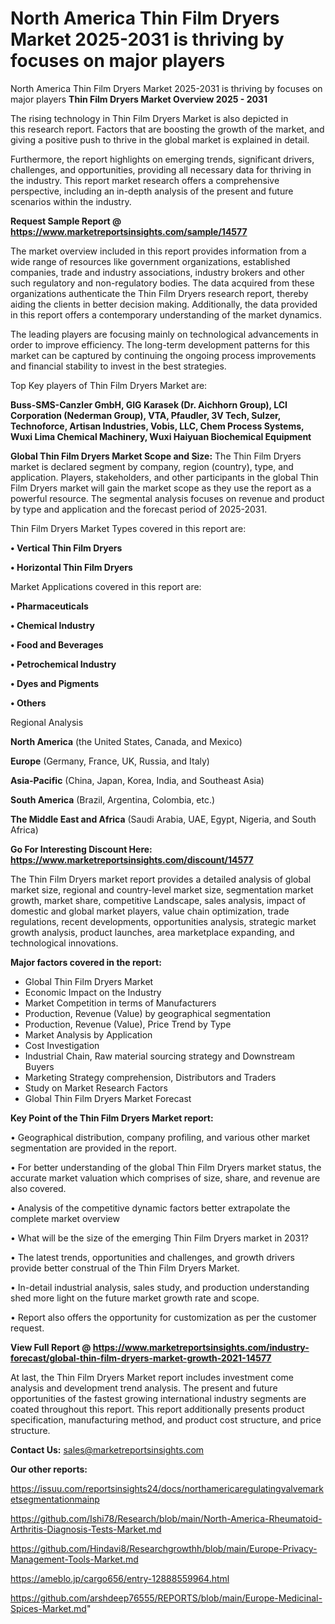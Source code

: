# North America Thin Film Dryers Market 2025-2031 is thriving by focuses on major players
 North America Thin Film Dryers Market 2025-2031 is thriving by focuses on major players
<Strong> Thin Film Dryers Market Overview 2025 - 2031</strong>

The rising technology in Thin Film Dryers Market is also depicted in this research report. Factors that are boosting the growth of the market, and giving a positive push to thrive in the global market is explained in detail.

Furthermore, the report highlights on emerging trends, significant drivers, challenges, and opportunities, providing all necessary data for thriving in the industry. This report market research offers a comprehensive perspective, including an in-depth analysis of the present and future scenarios within the industry.

<strong>Request Sample Report @ <a href=https://www.marketreportsinsights.com/sample/14577>https://www.marketreportsinsights.com/sample/14577</a></strong>

The market overview included in this report provides information from a wide range of resources like government organizations, established companies, trade and industry associations, industry brokers and other such regulatory and non-regulatory bodies. The data acquired from these organizations authenticate the Thin Film Dryers research report, thereby aiding the clients in better decision making. Additionally, the data provided in this report offers a contemporary understanding of the market dynamics.

The leading players are focusing mainly on technological advancements in order to improve efficiency. The long-term development patterns for this market can be captured by continuing the ongoing process improvements and financial stability to invest in the best strategies.

Top Key players of Thin Film Dryers Market are:

<strong>Buss-SMS-Canzler GmbH, GIG Karasek (Dr. Aichhorn Group), LCI Corporation (Nederman Group), VTA, Pfaudler, 3V Tech, Sulzer, Technoforce, Artisan Industries, Vobis, LLC, Chem Process Systems, Wuxi Lima Chemical Machinery, Wuxi Haiyuan Biochemical Equipment</strong>

<strong><b>Global Thin Film Dryers Market Scope and Size:</b></strong>
The Thin Film Dryers market is declared segment by company, region (country), type, and application. Players, stakeholders, and other participants in the global Thin Film Dryers market will gain the market scope as they use the report as a powerful resource. The segmental analysis focuses on revenue and product by type and application and the forecast period of 2025-2031.

Thin Film Dryers Market Types covered in this report are:

<strong>• Vertical Thin Film Dryers

• Horizontal Thin Film Dryers</strong>

Market Applications covered in this report are:

<strong>• Pharmaceuticals

• Chemical Industry

• Food and Beverages

• Petrochemical Industry

• Dyes and Pigments

• Others</strong> 

Regional Analysis

<strong>North America</strong> (the United States, Canada, and Mexico)

<strong>Europe</strong> (Germany, France, UK, Russia, and Italy)

<strong>Asia-Pacific</strong> (China, Japan, Korea, India, and Southeast Asia)

<strong>South America</strong> (Brazil, Argentina, Colombia, etc.)

<strong>The Middle East and Africa</strong> (Saudi Arabia, UAE, Egypt, Nigeria, and South Africa)

<strong>Go For Interesting Discount Here: <a href=https://www.marketreportsinsights.com/discount/14577>https://www.marketreportsinsights.com/discount/14577</a></strong>

The Thin Film Dryers market report provides a detailed analysis of global market size, regional and country-level market size, segmentation market growth, market share, competitive Landscape, sales analysis, impact of domestic and global market players, value chain optimization, trade regulations, recent developments, opportunities analysis, strategic market growth analysis, product launches, area marketplace expanding, and technological innovations.

<strong><b>Major factors covered in the report:</b></strong>
<ul>
  <li>Global Thin Film Dryers Market </li>
  <li>Economic Impact on the Industry</li>
  <li>Market Competition in terms of Manufacturers</li>
  <li>Production, Revenue (Value) by geographical segmentation</li>
  <li>Production, Revenue (Value), Price Trend by Type</li>
  <li>Market Analysis by Application</li>
  <li>Cost Investigation</li>
  <li>Industrial Chain, Raw material sourcing strategy and Downstream Buyers</li>
  <li>Marketing Strategy comprehension, Distributors and Traders</li>
  <li>Study on Market Research Factors</li>
  <li>Global Thin Film Dryers Market Forecast</li>
</ul>

<strong><b>Key Point of the Thin Film Dryers Market report:</b></strong>

• Geographical distribution, company profiling, and various other market segmentation are provided in the report.

• For better understanding of the global Thin Film Dryers market status, the accurate market valuation which comprises of size, share, and revenue are also covered.

• Analysis of the competitive dynamic factors better extrapolate the complete market overview

• What will be the size of the emerging Thin Film Dryers market in 2031?

• The latest trends, opportunities and challenges, and growth drivers provide better construal of the Thin Film Dryers Market.

• In-detail industrial analysis, sales study, and production understanding shed more light on the future market growth rate and scope.

• Report also offers the opportunity for customization as per the customer request.

<strong><b>View Full Report @ <a href=https://www.marketreportsinsights.com/industry-forecast/global-thin-film-dryers-market-growth-2021-14577>https://www.marketreportsinsights.com/industry-forecast/global-thin-film-dryers-market-growth-2021-14577</a></b></strong>


At last, the Thin Film Dryers Market report includes investment come analysis and development trend analysis. The present and future opportunities of the fastest growing international industry segments are coated throughout this report. This report additionally presents product specification, manufacturing method, and product cost structure, and price structure.

<strong>Contact Us:</strong>
sales@marketreportsinsights.com

<strong>Our other reports:</strong>

<a href=https://issuu.com/reportsinsights24/docs/northamericaregulatingvalvemarketsegmentationmainp>https://issuu.com/reportsinsights24/docs/northamericaregulatingvalvemarketsegmentationmainp</a>

<a href=https://github.com/Ishi78/Research/blob/main/North-America-Rheumatoid-Arthritis-Diagnosis-Tests-Market.md>https://github.com/Ishi78/Research/blob/main/North-America-Rheumatoid-Arthritis-Diagnosis-Tests-Market.md</a>

<a href=https://github.com/Hindavi8/Researchgrowthh/blob/main/Europe-Privacy-Management-Tools-Market.md>https://github.com/Hindavi8/Researchgrowthh/blob/main/Europe-Privacy-Management-Tools-Market.md</a>

<a href=https://ameblo.jp/cargo656/entry-12888559964.html>https://ameblo.jp/cargo656/entry-12888559964.html</a>

<a href=https://github.com/arshdeep76555/REPORTS/blob/main/Europe-Medicinal-Spices-Market.md>https://github.com/arshdeep76555/REPORTS/blob/main/Europe-Medicinal-Spices-Market.md</a>"
